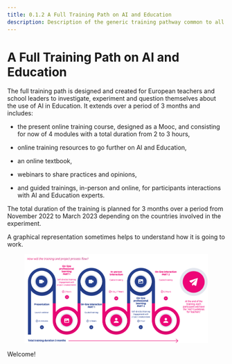 ```yaml
---
title: 0.1.2 A Full Training Path on AI and Education
description: Description of the generic training pathway common to all partners
---
```

# A Full Training Path on AI and Education

The full training path is designed and created for European teachers and school leaders to investigate, experiment and question themselves about the use of AI in Education. It extends over a period of 3 months and includes:

-   the present online training course, designed as a Mooc, and consisting for now of 4 modules with a total duration from 2 to 3 hours,

-   online training resources to go further on AI and Education,

-   an online textbook,

-   webinars to share practices and opinions,

-   and guided trainings, in-person and online, for participants interactions with AI and Education experts.

The total duration of the training is planned for 3 months over a period from November 2022 to March 2023 depending on the countries involved in the experiment.

A graphical representation sometimes helps to understand how it is going to work.

<figure>
  <img src="Images/AI4T-Training-pathway.png" alt="AI4T total project duration"/>
</figure>

Welcome!
